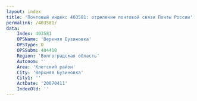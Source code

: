 ```yaml
---
layout: index
title: 'Почтовый индекс 403581: отделение почтовой связи Почты России'
permalink: /403581/
data:
    Index: 403581
    OPSName: 'Верхняя Бузиновка'
    OPSType: О
    OPSSubm: 404410
    Region: 'Волгоградская область'
    Autonom: ''
    Area: 'Клетский район'
    City: 'Верхняя Бузиновка'
    City1: ''
    ActDate: '20070411'
    IndexOld: ''
---
```

